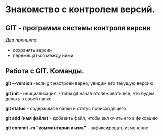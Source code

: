 # Знакомство с контролем версий.

## GIT - программа системы контроля версии

*Два принципа:*

* сохранять версии
* перемещаться между ними

## Работа с GIT. Команды.

**git --version**  -если git настроен верно, увидим его текущую версию

**git init** - инициализация, чтобы git начал отслеживать все, что будем делать в своей папке

**git status** - содержимое папки и статус происходящего

**git add (имя файла)** - добавить файл, чтобы включить его в фиксацию 

**git commit -m "комментарии к изм."** - зафиксировать изменение





